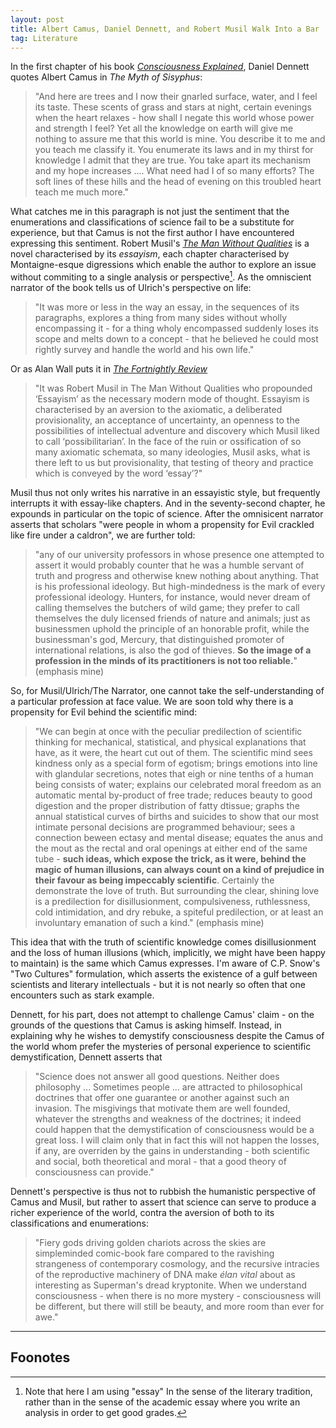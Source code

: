 ```yaml
---
layout: post
title: Albert Camus, Daniel Dennett, and Robert Musil Walk Into a Bar
tag: Literature
---
```


In the first chapter of his book _[Consciousness Explained](https://www.penguin.co.uk/books/12906/consciousness-explained-by-daniel-c-dennett-illus-paul-weiner/9780140128673)_, Daniel Dennett quotes Albert Camus in _The Myth of Sisyphus_:

> "And here are trees and I now their gnarled surface, water, and I feel its taste. These scents of grass and stars at night, certain evenings when the heart relaxes - how shall I negate this world whose power and strength I feel? Yet all the knowledge on earth will give me nothing to assure me that this world is mine. You describe it to me and you teach me classify it. You enumerate its laws and in my thirst for knowledge I admit that they are true. You take apart its mechanism and my hope increases .... What need had I of so many efforts? The soft lines of these hills and the head of evening on this troubled heart teach me much more."

What catches me in this paragraph is not just the sentiment that the enumerations and classifications of science fail to be a substitute for experience, but that Camus is not the first author I have encountered expressing this sentiment. Robert Musil's _[The Man Without Qualities](https://www.panmacmillan.com/authors/robert-musil/the-man-without-qualities/9781447289432)_ is a novel characterised by its _essayism_, each chapter characterised by Montaigne-esque digressions which enable the author to explore an issue without commiting to a single analysis or perspective[^1]. As the omniscient narrator of the book tells us of Ulrich's perspective on life:

> "It was more or less in the way an essay, in the sequences of its paragraphs, explores a thing from many sides without wholly encompassing it - for a thing wholy encompassed suddenly loses its scope and melts down to a concept - that he believed he could most rightly survey and handle the world and his own life."

Or as Alan Wall puts it in _[The Fortnightly Review](https://fortnightlyreview.co.uk/2014/05/wall-essayism-modernity/)_

> "It was Robert Musil in The Man Without Qualities who propounded ‘Essayism’ as the necessary modern mode of thought. Essayism is characterised by an aversion to the axiomatic, a deliberated provisionality, an acceptance of uncertainty, an openness to the possibilities of intellectual adventure and discovery which Musil liked to call ‘possibilitarian’. In the face of the ruin or ossification of so many axiomatic schemata, so many ideologies, Musil asks, what is there left to us but provisionality, that testing of theory and practice which is conveyed by the word ‘essay’?"

Musil thus not only writes his narrative in an essayistic style, but frequently interrupts it with essay-like chapters. And in the seventy-second chapter, he expounds in particular on the topic of science. After the omnisicent narrator asserts that scholars "were people in whom a propensity for Evil crackled like fire under a caldron", we are further told:

> "any of our university professors in whose presence one attempted to assert it would probably counter that he was a humble servant of truth and progress and otherwise knew nothing about anything. That is his professional ideology. But high-mindedness is the mark of every professional ideology. Hunters, for instance, would never dream of calling themselves the butchers of wild game; they prefer to call themselves the duly licensed friends of nature and animals; just as businessmen uphold the principle of an honorable profit, while the businessman's god, Mercury, that distinguished promoter of international relations, is also the god of thieves. **So the image of a profession in the minds of its practitioners is not too reliable.**" (emphasis mine)

So, for Musil/Ulrich/The Narrator, one cannot take the self-understanding of a particular profession at face value. We are soon told why there is a propensity for Evil behind the scientific mind:

> "We can begin at once with the peculiar predilection of scientific thinking for mechanical, statistical, and physical explanations that have, as it were, the heart cut out of them. The scientific mind sees kindness only as a special form of egotism; brings emotions into line with glandular secretions, notes that eigh or nine tenths of a human being consists of water; explains our celebrated moral freedom as an automatic mental by-product of free trade; reduces beauty to good digestion and the proper distribution of fatty dtissue; graphs the annual statistical curves of births and suicides to show that our most intimate personal decisions are programmed behaviour; sees a connection beween ectasy and mental disease; equates the anus and the mout as the rectal and oral openings at either end of the same tube - **such ideas, which expose the trick, as it were, behind the magic of human illusions, can always count on a kind of prejudice in their favour as being impeccably scientific**. Certainly the demonstrate the love of truth. But surrounding the clear, shining love is a predilection for disillusionment, compulsiveness, ruthlessness, cold intimidation, and dry rebuke, a spiteful predilection, or at least an involuntary emanation of such a kind." (emphasis mine)

This idea that with the truth of scientific knowledge comes disillusionment and the loss of human illusions (which, implicitly, we might have been happy to maintain) is the same which Camus expresses. I'm aware of C.P. Snow's "Two Cultures" formulation, which asserts the existence of a gulf between scientists and literary intellectuals - but it is not nearly so often that one encounters such as stark example.

Dennett, for his part, does not attempt to challenge Camus' claim - on the grounds of the questions that Camus is asking himself. Instead, in explaining why he wishes to demystify consciousness despite the Camus of the world whom prefer the mysteries of personal experience to scientific demystification, Dennett asserts that

> "Science does not answer all good questions. Neither does philosophy ... Sometimes people ... are attracted to philosophical doctrines that offer one guarantee or another against such an invasion. The misgivings that motivate them are well founded, whatever the strengths and weakness of the doctrines; it indeed could happen that the demystification of consciousness would be a great loss. I will claim only  that in fact this will not happen the losses, if any, are overriden by the gains in understanding - both scientific and social, both theoretical and moral - that a good theory of consciousness can provide."

Dennett's perspective is thus not to rubbish the humanistic perspective of Camus and Musil, but rather to assert that science can serve to produce a richer experience of the world, contra the aversion of both to its classifications and enumerations:

> "Fiery gods driving golden chariots across the skies are simpleminded comic-book fare compared to the ravishing strangeness of contemporary cosmology, and the recursive intracies of the reproductive machinery of DNA make _élan vital_ about as interesting as Superman's dread kryptonite. When we understand consciousness - when there is no more mystery - consciousness will be different, but there will still be beauty, and more room than ever for awe."

---

## Foonotes

[^1]: Note that here I am using "essay" In the sense of the literary tradition, rather than in the sense of the academic essay where you write an analysis in order to get good grades.

